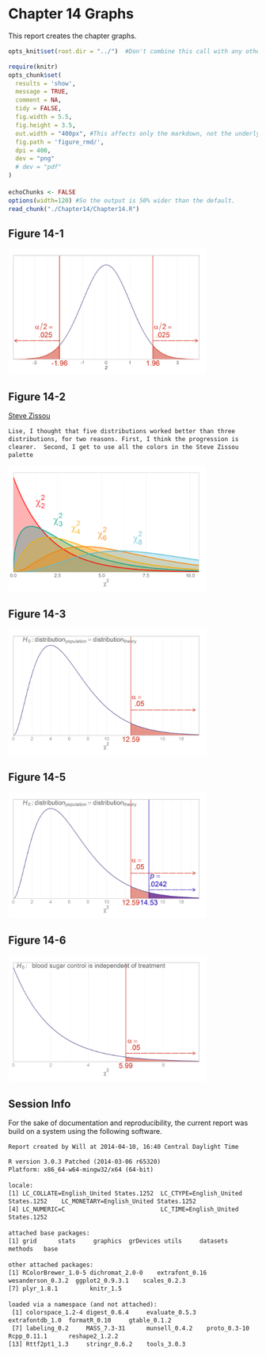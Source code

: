 Chapter 14 Graphs
=================================================
This report creates the chapter graphs.

<!--  Set the working directory to the repository's base directory; this assumes the report is nested inside of only one directory.-->

```r
opts_knit$set(root.dir = "../")  #Don't combine this call with any other chunk -especially one that uses file paths.
```


<!-- Set the report-wide options, and point to the external code file. -->

```r
require(knitr)
opts_chunk$set(
  results = 'show', 
  message = TRUE,
  comment = NA, 
  tidy = FALSE,
  fig.width = 5.5, 
  fig.height = 3.5, 
  out.width = "400px", #This affects only the markdown, not the underlying png file.  The height will be scaled appropriately.
  fig.path = 'figure_rmd/',     
  dpi = 400,
  dev = "png"
  # dev = "pdf"
)

echoChunks <- FALSE
options(width=120) #So the output is 50% wider than the default.
read_chunk("./Chapter14/Chapter14.R") 
```

<!-- Load the packages.  Suppress the output when loading packages. --> 



<!-- Load any Global functions and variables declared in the R file.  Suppress the output. --> 



<!-- Declare any global functions specific to a Rmd output.  Suppress the output. --> 



<!-- Load the datasets. -->



<!-- Tweak the datasets. -->



## Figure 14-1
<img src="figure_rmd/Figure14_01.png" title="plot of chunk Figure14_01" alt="plot of chunk Figure14_01" width="400px" />


## Figure 14-2
[Steve Zissou](https://www.google.com/search?q=Steve+Zissou&espv=210&es_sm=93&tbm=isch&imgil=2g2Hl0Xn1uLPnM%253A%253Bhttps%253A%252F%252Fencrypted-tbn3.gstatic.com%252Fimages%253Fq%253Dtbn%253AANd9GcSs7l-wrHy3iVFP-U3qGDXiVc4UuWY2AIJo0WbGRJ9tnpUINC-I%253B1024%253B768%253BpIGucwvka7NrpM%253Bhttp%25253A%25252F%25252Ffuckyeahstevezissou.tumblr.com%25252Fpost%25252F11494722427%25252Fgood-moms-dress-their-children-as-steve-zissou&source=iu&usg=__NDOX2CzOV_P7y2LbbNYt2oaZ4aE%3D&sa=X&ei=Y6FEU7PfAo-S2AWn_YDICg&ved=0CLUBEP4dMA0#facrc=_&imgdii=_&imgrc=2g2Hl0Xn1uLPnM%253A%3BpIGucwvka7NrpM%3Bhttp%253A%252F%252Fwww.movies-wallpapers.net%252FMovies%252FThe%252520Life%252520Aquatic%252520With%252520Steve%252520Zissou%252FThe%252520Life%252520Aquatic%252520With%252520Steve%252520Zissou-10.jpg%3Bhttp%253A%252F%252Ffuckyeahstevezissou.tumblr.com%252Fpost%252F11494722427%252Fgood-moms-dress-their-children-as-steve-zissou%3B1024%3B768)

```
Lise, I thought that five distributions worked better than three distributions, for two reasons. First, I think the progression is clearer.  Second, I get to use all the colors in the Steve Zissou palette
```

<img src="figure_rmd/Figure14_02.png" title="plot of chunk Figure14_02" alt="plot of chunk Figure14_02" width="400px" />


## Figure 14-3
<img src="figure_rmd/Figure14_03.png" title="plot of chunk Figure14_03" alt="plot of chunk Figure14_03" width="400px" />


## Figure 14-5
<img src="figure_rmd/Figure14_05.png" title="plot of chunk Figure14_05" alt="plot of chunk Figure14_05" width="400px" />


## Figure 14-6
<img src="figure_rmd/Figure14_06.png" title="plot of chunk Figure14_06" alt="plot of chunk Figure14_06" width="400px" />


## Session Info
For the sake of documentation and reproducibility, the current report was build on a system using the following software.


```
Report created by Will at 2014-04-10, 16:40 Central Daylight Time
```

```
R version 3.0.3 Patched (2014-03-06 r65320)
Platform: x86_64-w64-mingw32/x64 (64-bit)

locale:
[1] LC_COLLATE=English_United States.1252  LC_CTYPE=English_United States.1252    LC_MONETARY=English_United States.1252
[4] LC_NUMERIC=C                           LC_TIME=English_United States.1252    

attached base packages:
[1] grid      stats     graphics  grDevices utils     datasets  methods   base     

other attached packages:
[1] RColorBrewer_1.0-5 dichromat_2.0-0    extrafont_0.16     wesanderson_0.3.2  ggplot2_0.9.3.1    scales_0.2.3      
[7] plyr_1.8.1         knitr_1.5         

loaded via a namespace (and not attached):
 [1] colorspace_1.2-4 digest_0.6.4     evaluate_0.5.3   extrafontdb_1.0  formatR_0.10     gtable_0.1.2    
 [7] labeling_0.2     MASS_7.3-31      munsell_0.4.2    proto_0.3-10     Rcpp_0.11.1      reshape2_1.2.2  
[13] Rttf2pt1_1.3     stringr_0.6.2    tools_3.0.3     
```

